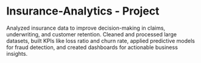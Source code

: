 # Insurance-Analytics - Project
Analyzed insurance data to improve decision-making in claims, underwriting, and customer retention. Cleaned and processed large datasets, built KPIs like loss ratio and churn rate, applied predictive models for fraud detection, and created dashboards for actionable business insights.
